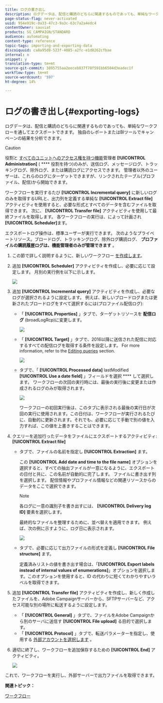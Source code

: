 ```yaml
---
title: ログの書き出し
description: ログデータは、配信と購読のどちらに関連するものであっても、単純なワークフローを通してエクスポートできます。
page-status-flag: never-activated
uuid: 954e919c-0a33-47c3-9a3c-63c7a2a4edc4
contentOwner: sauviat
products: SG_CAMPAIGN/STANDARD
audience: automating
content-type: reference
topic-tags: importing-and-exporting-data
discoiquuid: ca8a95d8-523f-4085-a2fc-e1d8262cfbae
internal: n
snippet: y
translation-type: tm+mt
source-git-commit: 3895755aa2eeceb837f78f591bb6504d3eadec1f
workflow-type: tm+mt
source-wordcount: '597'
ht-degree: 14%

---
```



# ログの書き出し{#exporting-logs}

ログデータは、配信と購読のどちらに関連するものであっても、単純なワークフローを通してエクスポートできます。 独自のレポートまたはBIツールでキャンペーンの結果を分析できます。

>[!CAUTION]
>
>役割と [すべてのユニットへのアクセス権を持つ機能](../../administration/using/users-management.md#functional-administrators)管理者 **[!UICONTROL Administration]** ( **** 役割を持つ)のみが、送信ログ、メッセージログ、トラッキングログ、除外ログ、または購読ログにアクセスできます。 管理者以外のユーザーは、これらのログにターゲットできますが、リンクされたテーブル(プロファイル、配信)から開始できます。

ワークフローを実行するたび **[!UICONTROL Incremental query]** に新しいログのみを取得するURLと、出力列を定義する単純な **[!UICONTROL Extract file]** アクティビティを使用すると、必要な形式とすべてのデータを含むファイルを取得できます。 次に、 **[!UICONTROL Transfer file]** アクティビティを使用して最終ファイルを取得します。 各ワークフローの実行は、によって計画され **[!UICONTROL Scheduler]**&#x200B;ます。

エクスポートログ操作は、標準ユーザーが実行できます。 次のようなプライベートリソース。ブロードログ、トラッキングログ、除外ログ購読ログ、 **プロファイルの購読履歴ログは、機能管理者のみが管理できます** 。

1. この節で詳しく説明するように、新しいワークフロー [を作成します](../../automating/using/building-a-workflow.md#creating-a-workflow)。
1. 追加 **[!UICONTROL Scheduler]** アクティビティを作成し、必要に応じて設定します。 月別の実行例を以下に示します。

   ![](assets/export_logs_scheduler.png)

1. 追加 **[!UICONTROL Incremental query]** アクティビティを作成し、必要なログが選択されるように設定します。 例えば、新しいブロードログまたは更新されたブロードログをすべて選択するには(プロファイル配信ログ):

   * 「 **[!UICONTROL Properties]** 」タブで、ターゲットリソースを **配信ログ** (broadLogRcp)に変更します。

      ![](assets/export_logs_query_properties.png)

   * 「 **[!UICONTROL Target]** 」タブで、2016以降に送信された配信に対応するすべての配信ログを取得する条件を設定します。 For more information, refer to the [Editing queries](../../automating/using/editing-queries.md#creating-queries) section.

      ![](assets/export_logs_query_target.png)

   * タブで、「 **[!UICONTROL Processed data]** lastModified **[!UICONTROL Use a date field]** 」フィールドを選択 **** して選択します。 ワークフローの次回の実行時には、最後の実行後に変更または作成されるログのみが取得されます。

      ![](assets/export_logs_query_processeddata.png)

      ワークフローの初回実行後は、このタブに表示される最後の実行日が次回の実行に使用されます。この日付は、ワークフローが実行されるたびに、自動的に更新されます。それでも、必要に応じて手動で別の値を入力すれば、この値を上書きすることはできます。

1. クエリーを追加行ったデータをファイルにエクスポートするアクティビティ: **[!UICONTROL Extract file]**

   * タブで、ファイルの名前を指定し **[!UICONTROL Extraction]** ます。

      この **[!UICONTROL Add date and time to the file name]** オプションを選択すると、すべての抽出ファイルが一意になるように、エクスポートの日付と共に、この名前が自動的に完了します。 ファイルに書き出す列を選択します。 配信情報やプロファイル情報などの関連リソースからのデータをここで選択できます。

      >[!NOTE]
      >
      >各ログに一意の識別子を書き出すには、 **[!UICONTROL Delivery log ID]** 要素を選択します。

      最終的なファイルを整理するために、並べ替えを適用できます。 例えば、次の例に示すように、ログ日に表示されます。

      ![](assets/export_logs_extractfile_extraction.png)

   * タブで、必要に応じて出力ファイルの形式を定義し **[!UICONTROL File structure]** ます。

      定義済みリストの値を書き出す場合は、「**[!UICONTROL Export labels instead of internal values of enumerations]**」オプションを選択します。このオプションを使用すると、ID の代わりに短くてわかりやすいラベルを取得できます。

1. 追加 **[!UICONTROL Transfer file]** アクティビティを作成し、新しく作成したファイルを、Adobe Campaignサーバーから、SFTPサーバーなど、アクセス可能な別の場所に転送するように設定します。

   * 「 **[!UICONTROL General]** 」タブで、ファイルをAdobe Campaignから別のサーバに送信す **[!UICONTROL File upload]** る目的で選択します。
   * 「 **[!UICONTROL Protocol]** 」タブで、転送パラメーターを指定し、使用する [外部アカウントを選択します](../../administration/using/external-accounts.md#creating-an-external-account) 。

1. 適切に終了し、ワークフローを追加保存するための **[!UICONTROL End]** アクティビティ。

   ![](assets/export_logs_example_workflow.png)

これで、ワークフローを実行し、外部サーバーで出力ファイルを取得できます。

**関連トピック：**

[ワークフロー](../../automating/using/get-started-workflows.md)
